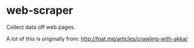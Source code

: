 # web-scraper
Collect data off web pages.

A lot of this is originally from: http://foat.me/articles/crawling-with-akka/
